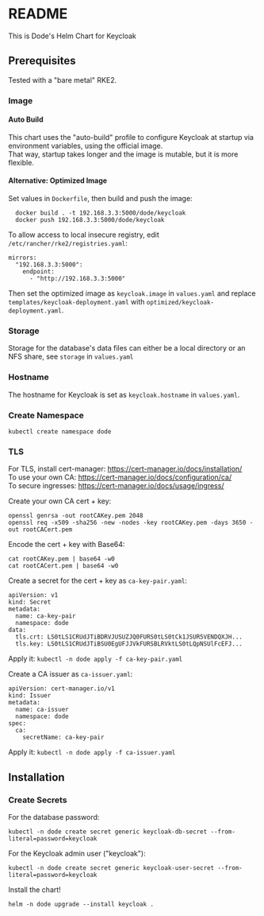 # README #

This is Dode's Helm Chart for Keycloak

## Prerequisites ##

Tested with a "bare metal" RKE2.

### Image ###

#### Auto Build ####

This chart uses the "auto-build" profile to configure Keycloak at startup via
environment variables, using the official image.  
That way, startup takes longer and the image is mutable, but it is more flexible.

#### Alternative: Optimized Image ####

Set values in `Dockerfile`, then build and push the image:

      docker build . -t 192.168.3.3:5000/dode/keycloak
      docker push 192.168.3.3:5000/dode/keycloak

To allow access to local insecure registry, edit `/etc/rancher/rke2/registries.yaml`:

    mirrors:
      "192.168.3.3:5000":
        endpoint:
          - "http://192.168.3.3:5000"

Then set the optimized image as `keycloak.image` in `values.yaml` and replace 
`templates/keycloak-deployment.yaml` with `optimized/keycloak-deployment.yaml`.

### Storage ###

Storage for the database's data files can either be a local directory or an NFS share, 
see `storage` in `values.yaml`

### Hostname ###

The hostname for Keycloak is set as `keycloak.hostname` in `values.yaml`.

### Create Namespace ###

    kubectl create namespace dode

### TLS ###

For TLS, install cert-manager: https://cert-manager.io/docs/installation/  
To use your own CA: https://cert-manager.io/docs/configuration/ca/  
To secure ingresses: https://cert-manager.io/docs/usage/ingress/  

Create your own CA cert + key:  

    openssl genrsa -out rootCAKey.pem 2048
    openssl req -x509 -sha256 -new -nodes -key rootCAKey.pem -days 3650 -out rootCACert.pem

Encode the cert + key with Base64:  

    cat rootCAKey.pem | base64 -w0
    cat rootCACert.pem | base64 -w0

Create a secret for the cert + key as `ca-key-pair.yaml`:

    apiVersion: v1
    kind: Secret
    metadata:
      name: ca-key-pair
      namespace: dode
    data:
      tls.crt: LS0tLS1CRUdJTiBDRVJUSUZJQ0FURS0tLS0tCk1JSUR5VENDQXJH...
      tls.key: LS0tLS1CRUdJTiBSU0EgUFJJVkFURSBLRVktLS0tLQpNSUlFcEFJ...

Apply it: `kubectl -n dode apply -f ca-key-pair.yaml`

Create a CA issuer as `ca-issuer.yaml`:

    apiVersion: cert-manager.io/v1
    kind: Issuer
    metadata:
      name: ca-issuer
      namespace: dode
    spec:
      ca:
        secretName: ca-key-pair

Apply it: `kubectl -n dode apply -f ca-issuer.yaml`

## Installation ##

### Create Secrets ###

For the database password:

    kubectl -n dode create secret generic keycloak-db-secret --from-literal=password=keycloak

For the Keycloak admin user ("keycloak"):

    kubectl -n dode create secret generic keycloak-user-secret --from-literal=password=keycloak

Install the chart!

    helm -n dode upgrade --install keycloak .
